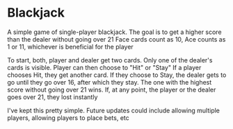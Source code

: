 # Blackjack

A simple game of single-player blackjack. The goal is to get a higher score than the dealer without going over 21
Face cards count as 10, Ace counts as 1 or 11, whichever is beneficial for the player

To start, both, player and dealer get two cards. Only one of the dealer's cards is visible. Player can then choose to "Hit" or "Stay"
If a player chooses Hit, they get another card. If they choose to Stay, the dealer gets to go until they go over 16, after which they stay. The one with the highest score without going over 21 wins. If, at any point, the player or the dealer goes over 21, they lost instantly

I've kept this pretty simple. Future updates could include allowing multiple players, allowing players to place bets, etc